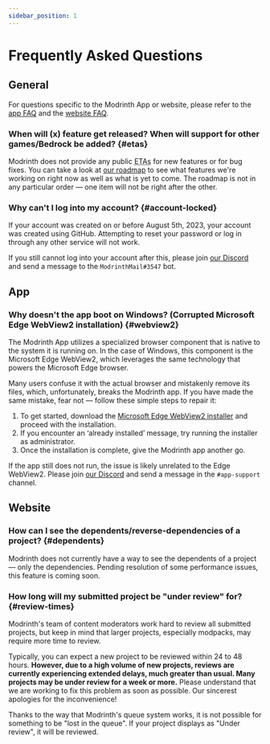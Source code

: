 ```yaml
---
sidebar_position: 1
---
```


# Frequently Asked Questions

## General

For questions specific to the Modrinth App or website, please refer to the [app FAQ](#app) and the [website FAQ](#website).

### When will (x) feature get released? When will support for other games/Bedrock be added? {#etas}

Modrinth does not provide any public <abbr title="Estimated Time of Arrival">ETAs</abbr> for new features or for bug fixes. You can take a look at [our roadmap](https://roadmap.modrinth.com) to see what features we're working on right now as well as what is yet to come. The roadmap is not in any particular order — one item will not be right after the other.

### Why can't I log into my account? {#account-locked}

If your account was created on or before August 5th, 2023, your account was created using GitHub. Attempting to reset your password or log in through any other service will not work.

If you still cannot log into your account after this, please join [our Discord][Discord] and send a message to the `ModrinthMail#3547` bot.

## App

### Why doesn't the app boot on Windows? (Corrupted Microsoft Edge WebView2 installation) {#webview2}

The Modrinth App utilizes a specialized browser component that is native to the system it is running on. In the case of Windows, this component is the Microsoft Edge WebView2, which leverages the same technology that powers the Microsoft Edge browser.

Many users confuse it with the actual browser and mistakenly remove its files, which, unfortunately, breaks the Modrinth app. If you have made the same mistake, fear not — follow these simple steps to repair it:

1. To get started, download the [Microsoft Edge WebView2 installer](https://go.microsoft.com/fwlink/p/?LinkId=2124703) and proceed with the installation.
2. If you encounter an ‘already installed’ message, try running the installer as administrator.
3. Once the installation is complete, give the Modrinth app another go.

If the app still does not run, the issue is likely unrelated to the Edge WebView2. Please join [our Discord][Discord] and send a message in the `#app-support` channel.

## Website

### How can I see the dependents/reverse-dependencies of a project? {#dependents}

Modrinth does not currently have a way to see the dependents of a project — only the dependencies. Pending resolution of some performance issues, this feature is coming soon.

### How long will my submitted project be "under review" for? {#review-times}

Modrinth's team of content moderators work hard to review all submitted projects, but keep in mind that larger projects, especially modpacks, may require more time to review.

Typically, you can expect a new project to be reviewed within 24 to 48 hours. **However, due to a high volume of new projects, reviews are currently experiencing extended delays, much greater than usual. Many projects may be under review for a week or more.** Please understand that we are working to fix this problem as soon as possible. Our sincerest apologies for the inconvenience!

Thanks to the way that Modrinth's queue system works, it is not possible for something to be "lost in the queue". If your project displays as "Under review", it will be reviewed.

[Discord]: https://discord.gg/modrinth